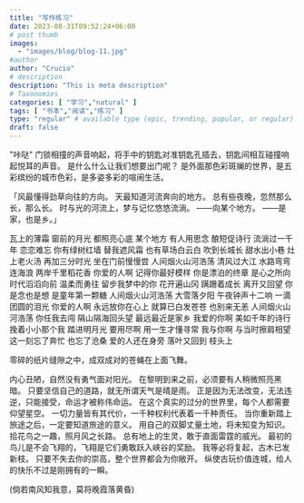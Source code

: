 ```yaml
---
title: "写作练习"
date: 2023-08-31T09:52:24+06:00
# post thumb
images:
  - "images/blog/blog-11.jpg"
#author
author: "Crucio"
# description
description: "This is meta description"
# Taxonomies
categories: [ "学习","natural" ]
tags: [ "书本","阅读","练习" ]
type: "regular" # available type (epic, trending, popular, or regular)
draft: false
---
```


"咔哒"
门锁相撞的声音响起，将手中的钥匙对准钥匙孔插去，钥匙间相互碰撞响起悦耳的声音。
是什么什么让我们想要出门呢？
是外面那色彩斑斓的世界，是五彩缤纷的城市色彩，是多姿多彩的喧闹生活。

[//]: # (<video src="https://www.bilibili.com/festival/2023bnj?bvid=BV1ZY4y1f79x&spm_id_from=333.788.recommend_more_video.1" controls="controls" width="500" height="300"/>)

「风最懂得劲草向往的方向。
天最知道河流奔向的地方。
总有些夜晚，忽然那么长，那么长。
时与光的河流上，梦与记忆悠悠流淌。
——向某个地方。
——是家，也是乡。」

瓦上的薄霜 窗前的月光
都照亮心底 某个地方
有人用思念 酿短促诗行
流淌过一千年 恋恋难忘
你有绿树红墙 替我遮风霜
也有草场白云白 吹到长城长
甜水出小巷 灶上老火汤
再加三分时光 坐在门前慢慢尝
人间烟火山河浩荡 清风过大江
水路弯弯连海浪 两岸千里稻花香
你爱的人啊 记得你最好模样
你是漂泊的终章 是心之所向
时代滔滔向前 温柔而勇往
留步我梦中的你 花开遍山冈
蹒跚着成长 离开又回望
你是念也是想 是童年第一颗糖
人间烟火山河浩荡 大雪落夕阳
午夜钟声十二响 一滴团圆的泪光
你爱的人啊 永远放你在心上
就算已白发苍苍 也别来无恙
人间烟火山河浩荡 你任我去闯
隔山隔海回头望 最远最近是家乡
我爱的你啊 美如千年的诗行
挽着小小那个我 踏进明月光
要用尽啊 用一生才懂寻常
我与你啊 与当时擦肩相望
这一刻忘了奔忙 也忘了沧桑
爱的人还在身旁 落叶又回到 枝头上


零碎的纸片缝隙之中，成双成对的苍蝇在上面飞舞。

内心丑陋，自然没有勇气面对阳光。
在黎明到来之前，必须要有人稍微照亮黑暗。
只要坚信自己的道路，就无所谓天气是晴是雨。
正是因为无法改变，无法违逆，只能接受，命运才被称伟命运。
在这个真实的过分的世界里，每个人都需要仰望星空。
一切力量皆有其代价，一千种权利代表着一千种责任。
当你重新踏上旅途之后，一定要知道旅途的意义。
用自己的双脚丈量土地，将未知变为知识。
拾花鸟之一趣，照月风之长路。 
总有地上的生灵，敢于直面雷霆的威光。
最初的鸟儿是不会飞翔的，飞翔是它们勇敢跃入峡谷的奖励。
我等必将复起，古木已发新枝。
只要不失去你的崇高，整个世界都会为你敞开。
纵使古玩价值连城，给人的快乐不过是刚拥有的一瞬。

(倘若南风知我意，莫将晚霞落黄昏)


